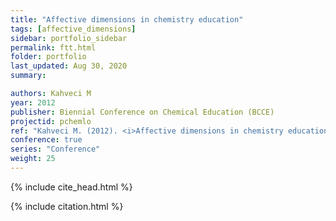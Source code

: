 ```yaml
---
title: "Affective dimensions in chemistry education"
tags: [affective_dimensions]
sidebar: portfolio_sidebar
permalink: ftt.html
folder: portfolio
last_updated: Aug 30, 2020
summary:

authors: Kahveci M
year: 2012
publisher: Biennial Conference on Chemical Education (BCCE)
projectid: pchemlo
ref: "Kahveci M. (2012). <i>Affective dimensions in chemistry education</i>. Paper presented at the Biennial Conference on Chemical Education (BCCE). [Symposium]. Pennsylvania State University, University Park, PA, USA. July 29 - August 2, 2012."
conference: true
series: "Conference"
weight: 25
---
```


{% include cite_head.html %}

{% include citation.html %}
